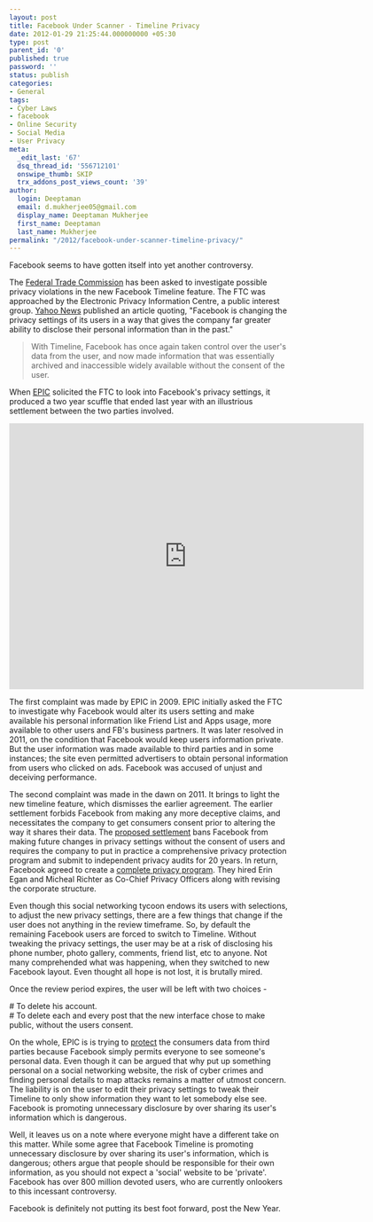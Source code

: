 ```yaml
---
layout: post
title: Facebook Under Scanner - Timeline Privacy
date: 2012-01-29 21:25:44.000000000 +05:30
type: post
parent_id: '0'
published: true
password: ''
status: publish
categories:
- General
tags:
- Cyber Laws
- facebook
- Online Security
- Social Media
- User Privacy
meta:
  _edit_last: '67'
  dsq_thread_id: '556712101'
  onswipe_thumb: SKIP
  trx_addons_post_views_count: '39'
author:
  login: Deeptaman
  email: d.mukherjee05@gmail.com
  display_name: Deeptaman Mukherjee
  first_name: Deeptaman
  last_name: Mukherjee
permalink: "/2012/facebook-under-scanner-timeline-privacy/"
---
```

<p>Facebook seems to have gotten itself into yet another controversy. </p>
<p>The <a href="http://www.ftc.gov/bcp/">Federal Trade Commission</a> has been asked to investigate possible privacy violations in the new Facebook Timeline feature. The FTC was approached by the Electronic Privacy Information Centre, a public interest group. <a href="http://news.yahoo.com/does-facebooks-timeline-violate-ftc-settlement-154015707.html">Yahoo News</a> published an article quoting, "Facebook is changing the privacy settings of its users in a way that gives the company far greater ability to disclose their personal information than in the past."</p>
<blockquote><p>With Timeline, Facebook has once again taken control over the user's data from the user, and now made information that was essentially archived and inaccessible widely available without the consent of the user.</p></blockquote>
<p>When <a href="http://epic.org/">EPIC</a> solicited the FTC to look into Facebook's privacy settings, it produced a two year scuffle that ended last year with an illustrious settlement between the two parties involved.</p>

<p><iframe width="640" height="480" src="http://www.youtube.com/embed/_Sk-9jgNuug" frameborder="0" allowfullscreen></iframe></p>
<p>The first complaint was made by EPIC in 2009. EPIC initially asked the FTC to investigate why Facebook would alter its users setting and make available his personal information like Friend List and Apps usage, more available to other users and FB's business partners. It was later resolved in 2011, on the condition that Facebook would keep users information private. But the user information was made available to third parties and in some instances; the site even permitted advertisers to obtain personal information from users who clicked on ads. Facebook was accused of unjust and deceiving performance. </p>
<p>The second complaint was made in the dawn on 2011. It brings to light the new timeline feature, which dismisses the earlier agreement. The earlier settlement forbids Facebook from making any more deceptive claims, and necessitates the company to get consumers consent prior to altering the way it shares their data. The <a href="http://epic.org/privacy/facebook/">proposed settlement</a> bans Facebook from making future changes in privacy settings without the consent of users and requires the company to put in practice a comprehensive privacy protection program and submit to independent privacy audits for 20 years. In return, Facebook agreed to create a <a href="http://venturebeat.com/2012/01/06/epic-letter-to-ftc/">complete privacy program</a>. They hired Erin Egan and Micheal Richter as Co-Chief Privacy Officers along with revising the corporate structure.</p>
<p>Even though this social networking tycoon endows its users with selections, to adjust the new privacy settings, there are a few things that change if the user does not anything in the review timeframe. So, by default the remaining Facebook users are forced to switch to Timeline. Without tweaking the privacy settings, the user may be at a risk of disclosing his phone number, photo gallery, comments, friend list, etc to anyone. Not many comprehended what was happening, when they switched to new Facebook layout. Even thought all hope is not lost, it is brutally mired. </p>
<p>Once the review period expires, the user will be left with two choices - </p>
<p># To delete his account.<br />
# To delete each and every post that the new interface chose to make public, without the users consent.</p>
<p>On the whole, EPIC is is trying to <a href="http://www.webpronews.com/facebook-timeline-violates-ftc-settlement-says-one-privacy-group-2012-01">protect</a> the consumers data from third parties because Facebook simply permits everyone to see someone's personal data. Even though it can be argued that why put up something personal on a social networking website, the risk of cyber crimes and finding personal details to map attacks remains a matter of utmost concern. The liability is on the user to edit their privacy settings to tweak their Timeline to only show information they want to let somebody else see. Facebook is promoting unnecessary disclosure by over sharing its user's information which is dangerous. </p>
<p>Well, it leaves us on a note where everyone might have a different take on this matter. While some agree that Facebook Timeline is promoting unnecessary disclosure by over sharing its user's information, which is dangerous; others argue that people should be responsible for their own information, as you should not expect a 'social' website to be 'private'. Facebook has over 800 million devoted users, who are currently onlookers to this incessant controversy. </p>
<p>Facebook is definitely not putting its best foot forward, post the New Year.</p>
